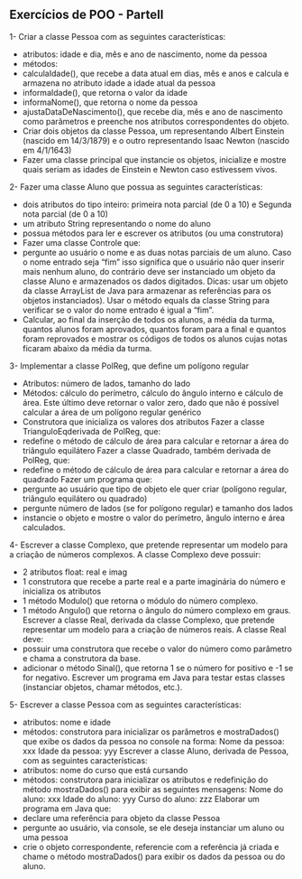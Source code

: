 ## Exercícios de POO - ParteII

1- Criar a classe Pessoa com as seguintes características:
* atributos: idade e dia, mês e ano de nascimento, nome da pessoa
* métodos:
* calculaIdade(), que recebe a data atual em dias, mês e anos e calcula e
armazena no atributo idade a idade atual da pessoa
* informaIdade(), que retorna o valor da idade
* informaNome(), que retorna o nome da pessoa
* ajustaDataDeNascimento(), que recebe dia, mês e ano de nascimento
como parâmetros e preenche nos atributos correspondentes do objeto.
* Criar dois objetos da classe Pessoa, um representando Albert Einstein (nascido
em 14/3/1879) e o outro representando Isaac Newton (nascido em 4/1/1643)
* Fazer uma classe principal que instancie os objetos, inicialize e mostre quais
seriam as idades de Einstein e Newton caso estivessem vivos.

2- Fazer uma classe Aluno que possua as seguintes características:
* dois atributos do tipo inteiro: primeira nota parcial (de 0 a 10) e Segunda
nota parcial (de 0 a 10)
* um atributo String representando o nome do aluno 
* possua métodos para ler e escrever os atributos (ou uma construtora)
* Fazer uma classe Controle que:
* pergunte ao usuário o nome e as duas notas parciais de um aluno. Caso o
nome entrado seja “fim” isso significa que o usuário não quer inserir mais
nenhum aluno, do contrário deve ser instanciado um objeto da classe Aluno e
armazenados os dados digitados.
Dicas: usar um objeto da classe ArrayList de Java para armazenar as
referências para os objetos instanciados). Usar o método equals da classe
String para verificar se o valor do nome entrado é igual a “fim”.
* Calcular, ao final da inserção de todos os alunos, a média da turma, quantos
alunos foram aprovados, quantos foram para a final e quantos foram
reprovados e mostrar os códigos de todos os alunos cujas notas ficaram abaixo
da média da turma.

3- Implementar a classe PolReg, que define um polígono regular
* Atributos: número de lados, tamanho do lado
* Métodos: cálculo do perímetro, cálculo do ângulo interno e cálculo de área.
Este último deve retornar o valor zero, dado que não é possível calcular a área
de um polígono regular genérico
* Construtora que inicializa os valores dos atributos
Fazer a classe TrianguloEqderivada de PolReg, que:
* redefine o método de cálculo de área para calcular e retornar a área do
triângulo equilátero
Fazer a classe Quadrado, também derivada de PolReg, que:
* redefine o método de cálculo de área para calcular e retornar a área do
quadrado
Fazer um programa que:
* pergunte ao usuário que tipo de objeto ele quer criar (polígono regular,
triângulo equilátero ou quadrado)
* pergunte número de lados (se for polígono regular) e tamanho dos lados
* instancie o objeto e mostre o valor do perímetro, ângulo interno e área
calculados.

4- Escrever a classe Complexo, que pretende representar um modelo para a criação de
números complexos. A classe Complexo deve possuir:
* 2 atributos float: real e imag
* 1 construtora que recebe a parte real e a parte imaginária do número e
inicializa os atributos
* 1 método Modulo() que retorna o módulo do número complexo.
* 1 método Angulo() que retorna o ângulo do número complexo em graus.
Escrever a classe Real, derivada da classe Complexo, que pretende representar um
modelo para a criação de números reais. A classe Real deve:
* possuir uma construtora que recebe o valor do número como parâmetro e
chama a construtora da base.
* adicionar o método Sinal(), que retorna 1 se o número for positivo e -1 se for
negativo.
Escrever um programa em Java para testar estas classes (instanciar objetos, chamar
métodos, etc.).

5- Escrever a classe Pessoa com as seguintes características:
* atributos: nome e idade
* métodos: construtora para inicializar os parâmetros e mostraDados() que
exibe os dados da pessoa no console na forma:
Nome da pessoa: xxx
Idade da pessoa: yyy
Escrever a classe Aluno, derivada de Pessoa, com as seguintes características:
* atributos: nome do curso que está cursando
* métodos: construtora para inicializar os atributos e redefinição do método
mostraDados() para exibir as seguintes mensagens:
Nome do aluno: xxx
Idade do aluno: yyy
Curso do aluno: zzz
Elaborar um programa em Java que:
* declare uma referência para objeto da classe Pessoa
* pergunte ao usuário, via console, se ele deseja instanciar um aluno ou uma
pessoa
* crie o objeto correspondente, referencie com a referência já criada e chame
o método mostraDados() para exibir os dados da pessoa ou do aluno.